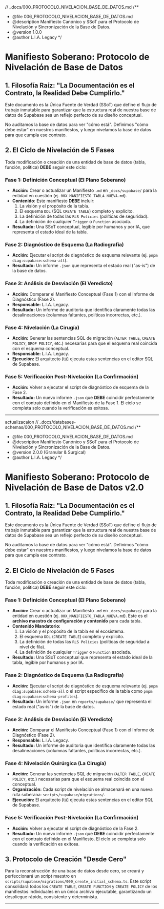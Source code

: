 // \_docs/000_PROTOCOLO_NIVELACION_BASE_DE_DATOS.md
/\*\*

- @file 006_PROTOCOLO_NIVELACION_BASE_DE_DATOS.md
- @description Manifiesto Canónico y SSoT para el Protocolo de Nivelación y Sincronización de la Base de Datos.
- @version 1.0.0
- @author L.I.A. Legacy
  \*/

# Manifiesto Soberano: Protocolo de Nivelación de Base de Datos

## 1. Filosofía Raíz: "La Documentación es el Contrato, la Realidad Debe Cumplirlo."

Este documento es la Única Fuente de Verdad (SSoT) que define el flujo de trabajo inmutable para garantizar que la estructura real de nuestra base de datos de Supabase sea un reflejo perfecto de su diseño conceptual.

No auditamos la base de datos para ver "cómo está". Definimos "cómo debe estar" en nuestros manifiestos, y luego nivelamos la base de datos para que cumpla ese contrato.

## 2. El Ciclo de Nivelación de 5 Fases

Toda modificación o creación de una entidad de base de datos (tabla, función, política) **DEBE** seguir este ciclo:

### Fase 1: Definición Conceptual (El Plano Soberano)

- **Acción:** Crear o actualizar un Manifiesto `.md` en `_docs/supabase/` para la entidad en cuestión (ej. `00X_MANIFIESTO_TABLA_NUEVA.md`).
- **Contenido:** Este manifiesto **DEBE** incluir:
  1.  La visión y el propósito de la tabla.
  2.  El esquema `DDL` (SQL `CREATE TABLE`) completo y explícito.
  3.  La definición de todas las `RLS Policies` (políticas de seguridad).
  4.  La definición de cualquier `Trigger` o `Function` asociada.
- **Resultado:** Una SSoT conceptual, legible por humanos y por IA, que representa el estado ideal de la tabla.

### Fase 2: Diagnóstico de Esquema (La Radiografía)

- **Acción:** Ejecutar el script de diagnóstico de esquema relevante (ej. `pnpm diag:supabase:schema-all`).
- **Resultado:** Un informe `.json` que representa el estado real ("as-is") de la base de datos.

### Fase 3: Análisis de Desviación (El Veredicto)

- **Acción:** Comparar el Manifiesto Conceptual (Fase 1) con el Informe de Diagnóstico (Fase 2).
- **Responsable:** L.I.A. Legacy.
- **Resultado:** Un informe de auditoría que identifica claramente todas las desalineaciones (columnas faltantes, políticas incorrectas, etc.).

### Fase 4: Nivelación (La Cirugía)

- **Acción:** Generar las sentencias SQL de migración (`ALTER TABLE`, `CREATE POLICY`, `DROP POLICY`, etc.) necesarias para que el esquema real coincida con el esquema conceptual.
- **Responsable:** L.I.A. Legacy.
- **Ejecución:** El arquitecto (tú) ejecuta estas sentencias en el editor SQL de Supabase.

### Fase 5: Verificación Post-Nivelación (La Confirmación)

- **Acción:** Volver a ejecutar el script de diagnóstico de esquema de la Fase 2.
- **Resultado:** Un nuevo informe `.json` que **DEBE** coincidir perfectamente con el contrato definido en el Manifiesto de la Fase 1. El ciclo se completa solo cuando la verificación es exitosa.

---

actualizacaion
// \_docs/databases-schemas/000_PROTOCOLO_NIVELACION_BASE_DE_DATOS.md
/\*\*

- @file 000_PROTOCOLO_NIVELACION_BASE_DE_DATOS.md
- @description Manifiesto Canónico y SSoT para el Protocolo de Nivelación y Sincronización de la Base de Datos.
- @version 2.0.0 (Granular & Surgical)
- @author L.I.A. Legacy
  \*/

# Manifiesto Soberano: Protocolo de Nivelación de Base de Datos v2.0

## 1. Filosofía Raíz: "La Documentación es el Contrato, la Realidad Debe Cumplirlo."

Este documento es la Única Fuente de Verdad (SSoT) que define el flujo de trabajo inmutable para garantizar que la estructura real de nuestra base de datos de Supabase sea un reflejo perfecto de su diseño conceptual.

No auditamos la base de datos para ver "cómo está". Definimos "cómo debe estar" en nuestros manifiestos, y luego nivelamos la base de datos para que cumpla ese contrato.

## 2. El Ciclo de Nivelación de 5 Fases

Toda modificación o creación de una entidad de base de datos (tabla, función, política) **DEBE** seguir este ciclo:

### Fase 1: Definición Conceptual (El Plano Soberano)

- **Acción:** Crear o actualizar un Manifiesto `.md` en `_docs/supabase/` para la entidad en cuestión (ej. `00X_MANIFIESTO_TABLA_NUEVA.md`). Este es el **archivo maestro de configuración y contenido** para cada tabla.
- **Contenido Mandatorio:**
  1.  La visión y el propósito de la tabla en el ecosistema.
  2.  El esquema `DDL` (`CREATE TABLE`) completo y explícito.
  3.  La definición de todas las `RLS Policies` (políticas de seguridad a nivel de fila).
  4.  La definición de cualquier `Trigger` o `Function` asociada.
- **Resultado:** Una SSoT conceptual que representa el estado ideal de la tabla, legible por humanos y por IA.

### Fase 2: Diagnóstico de Esquema (La Radiografía)

- **Acción:** Ejecutar el script de diagnóstico de esquema relevante (ej. `pnpm diag:supabase:schema-all` o el script específico de la tabla como `pnpm diag:supabase:schema-profiles`).
- **Resultado:** Un informe `.json` en `reports/supabase/` que representa el estado real ("as-is") de la base de datos.

### Fase 3: Análisis de Desviación (El Veredicto)

- **Acción:** Comparar el Manifiesto Conceptual (Fase 1) con el Informe de Diagnóstico (Fase 2).
- **Responsable:** L.I.A. Legacy.
- **Resultado:** Un informe de auditoría que identifica claramente todas las desalineaciones (columnas faltantes, políticas incorrectas, etc.).

### Fase 4: Nivelación Quirúrgica (La Cirugía)

- **Acción:** Generar las sentencias SQL de migración (`ALTER TABLE`, `CREATE POLICY`, etc.) necesarias para que el esquema real coincida con el conceptual.
- **Organización:** Cada script de nivelación se almacenará en una nueva ruta soberana: `scripts/supabase/migrations/`.
- **Ejecución:** El arquitecto (tú) ejecuta estas sentencias en el editor SQL de Supabase.

### Fase 5: Verificación Post-Nivelación (La Confirmación)

- **Acción:** Volver a ejecutar el script de diagnóstico de la Fase 2.
- **Resultado:** Un nuevo informe `.json` que **DEBE** coincidir perfectamente con el contrato definido en el Manifiesto. El ciclo se completa solo cuando la verificación es exitosa.

## 3. Protocolo de Creación "Desde Cero"

Para la reconstrucción de una base de datos desde cero, se creará y perfeccionará un script maestro en `scripts/supabase/migrations/000_create_initial_schema.ts`. Este script consolidará todos los `CREATE TABLE`, `CREATE FUNCTION` y `CREATE POLICY` de los manifiestos individuales en un único archivo ejecutable, garantizando un despliegue rápido, consistente y determinista.

---
